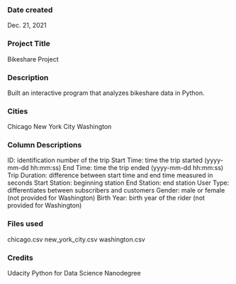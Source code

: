 
### Date created
Dec. 21, 2021

### Project Title
Bikeshare Project 

### Description
Built an interactive program that analyzes bikeshare data in Python. 

### Cities
Chicago 
New York City
Washington

### Column Descriptions
ID: identification number of the trip
Start Time: time the trip started (yyyy-mm-dd hh:mm:ss)
End Time: time the trip ended (yyyy-mm-dd hh:mm:ss)
Trip Duration: difference between start time and end time measured in seconds 
Start Station: beginning station
End Station: end station
User Type: differentiates between subscribers and customers
Gender: male or female (not provided for Washington)
Birth Year:  birth year of the rider (not provided for Washington)

### Files used
chicago.csv
new_york_city.csv
washington.csv

### Credits
Udacity Python for Data Science Nanodegree

